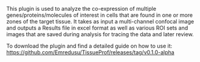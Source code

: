 This plugin is used to analyze the co-expression of multiple genes/proteins/molecules of interest in 
cells that are found in one or more zones of the target tissue. It takes as input a multi-channel
confocal image and outputs a Results file in excel format as well as various ROI sets 
and images that are saved during analysis for tracing the data and later review. 

To download the plugin and find a detailed guide on how to use it: https://github.com/Emredusu/TissueProf/releases/tag/v0.1.0-alpha
